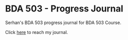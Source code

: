 # BDA 503 - Progress Journal

Serhan's BDA 503 progress journal for BDA 503 Course. 

Click [here](https://pjournal.github.io/mef04-SBMEFBDA) to reach my journal.
